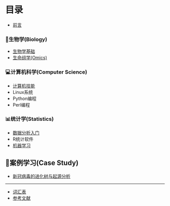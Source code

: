 # 目录

* [前言](README.md)

### 🧬生物学(Biology)
* [生物学基础](BiologyBasics.md)
* [生命组学(Omics)](Biology/Omics.md)


### 💻计算机科学(Computer Science)
* [计算机技能](ComputerSkills.md)
* Linux系统
* Python编程
* Perl编程


### 📊统计学(Statistics)
* [数据分析入门](DataAnalytics.md)
* R统计软件
* [机器学习](Statistics/MachineLearning.md)



## 📖案例学习(Case Study)
* [新冠病毒的进化树与起源分析](Topics/nCoV-tree.md)


----
* [词汇表](GLOSSARY.md)
* [参考文献](References.md)